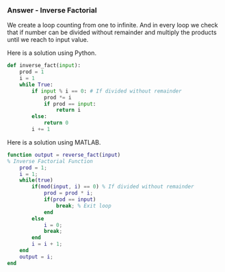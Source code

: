 ### Answer - Inverse Factorial

We create a loop counting from one to infinite. And in every loop we check that if number can be divided without remainder and multiply the products until we reach to input value.

Here is a solution using Python.

```python
def inverse_fact(input):
    prod = 1
    i = 1
    while True:
        if input % i == 0: # If divided without remainder
            prod *= i
            if prod == input:
                return i
        else:
            return 0
        i += 1
```

Here is a solution using MATLAB.

```matlab
function output = reverse_fact(input)
% Inverse Factorial Function
    prod = 1;
    i = 1;
    while(true)
        if(mod(input, i) == 0) % If divided without remainder
            prod = prod * i;
            if(prod == input)
                break; % Exit loop
            end
        else
            i = 0;
            break;
        end
        i = i + 1;
    end
    output = i;
end
```

